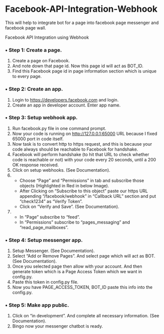 # Facebook-API-Integration-Webhook
This will help to integrate bot for a page into facebook page messenger and facebook page wall.

Facebook API Integration using Webhook

### •   Step 1: Create a page.

1.  Create a page on Facebook.
2.  And note down that page id. Now this page id will act as BOT_ID.
3.  Find this Facebook page id in page information section which is unique to every page.

### •   Step 2: Create an app.

1.  Login to https://developers.facebook.com and login.
2.  Create an app in developer account. Enter app name.

### •   Step 3: Setup webhook app.

1.  Run facebook.py file in one command prompt.
2.  Now your code is running on http://127.0.0.1:65000 URL because I fixed 65000 port in code itself.
3.  Now task is to convert http to https request, and this is because your code always should be reachable to Facebook for handshake.
4.  Facebook will perform handshake (to hit that URL to check whether code is reachable or not) with your code every 20 seconds, until a 200 OK response received.
5.  Click on setup webhooks. (See Documentation).
6. - Choose “Page” and “Permissions” in tab and subscribe those objects (Highlighted in Red in below Image).
   - After Clicking on “Subscribe to this object” paste our https URL appending “/facebook/webhook” in “Callback URL” section and put “check1234” as “Verify Token”.
   - Click on “Verify and Save”. (See Documentation).
7.  - In “Page” subscribe to “feed”.
    - In “Permissions” subscribe to “pages_messaging” and “read_page_mailboxes”.

### •   Step 4: Setup messenger app.

1.  Setup Messenger. (See Documentation).
2.  Select “Add or Remove Pages”. And select page which will act as BOT. (See Documentation).
3.  Once you selected page then allow with your account. And then generate token which is a Page Access Token which we want in config.py.
4.  Paste this token in config.py file.
5.  Now you have PAGE_ACCESS_TOKEN, BOT_ID paste this info into the config.py.

### •   Step 5: Make app public.

1.  Click on “in development”. And complete all necessary information. (See Documentation).
2.  Bingo now your messenger chatbot is ready.
